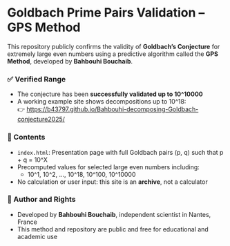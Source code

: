 # Goldbach Prime Pairs Validation – GPS Method

This repository publicly confirms the validity of **Goldbach’s Conjecture** for extremely large even numbers using a predictive algorithm called the **GPS Method**, developed by **Bahbouhi Bouchaib**.

### ✅ Verified Range

- The conjecture has been **successfully validated up to 10^10000**
- A working example site shows decompositions up to 10^18:  
  👉 https://b43797.github.io/Bahbouhi-decomposing-Goldbach-conjecture2025/

### 🔎 Contents

- `index.html`: Presentation page with full Goldbach pairs (p, q) such that p + q = 10^X
- Precomputed values for selected large even numbers including:
  - 10^1, 10^2, ..., 10^18, 10^100, 10^10000
- No calculation or user input: this site is an **archive**, not a calculator

### 📌 Author and Rights

- Developed by **Bahbouhi Bouchaib**, independent scientist in Nantes, France
- This method and repository are public and free for educational and academic use
